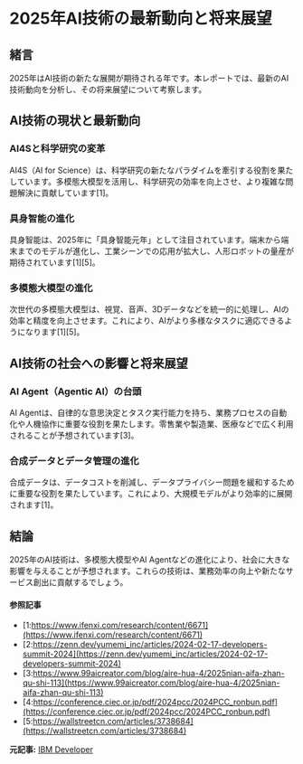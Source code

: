 # 2025年AI技術の最新動向と将来展望

## 緒言

2025年はAI技術の新たな展開が期待される年です。本レポートでは、最新のAI技術動向を分析し、その将来展望について考察します。

## AI技術の現状と最新動向

### AI4Sと科学研究の変革

AI4S（AI for Science）は、科学研究の新たなパラダイムを牽引する役割を果たしています。多模態大模型を活用し、科学研究の効率を向上させ、より複雑な問題解決に貢献しています[1]。

### 具身智能の進化

具身智能は、2025年に「具身智能元年」として注目されています。端末から端末までのモデルが進化し、工業シーンでの応用が拡大し、人形ロボットの量産が期待されています[1][5]。

### 多模態大模型の進化

次世代の多模態大模型は、視覚、音声、3Dデータなどを統一的に処理し、AIの効率と精度を向上させます。これにより、AIがより多様なタスクに適応できるようになります[1][5]。

## AI技術の社会への影響と将来展望

### AI Agent（Agentic AI）の台頭

AI Agentは、自律的な意思決定とタスク実行能力を持ち、業務プロセスの自動化や人機協作に重要な役割を果たします。零售業や製造業、医療などで広く利用されることが予想されています[3]。

### 合成データとデータ管理の進化

合成データは、データコストを削減し、データプライバシー問題を緩和するために重要な役割を果たしています。これにより、大規模モデルがより効率的に展開されます[1]。

## 結論

2025年のAI技術は、多模態大模型やAI Agentなどの進化により、社会に大きな影響を与えることが予想されます。これらの技術は、業務効率の向上や新たなサービス創出に貢献するでしょう。

#### 参照記事
- [1:https://www.ifenxi.com/research/content/6671](https://www.ifenxi.com/research/content/6671)
- [2:https://zenn.dev/yumemi_inc/articles/2024-02-17-developers-summit-2024](https://zenn.dev/yumemi_inc/articles/2024-02-17-developers-summit-2024)
- [3:https://www.99aicreator.com/blog/aire-hua-4/2025nian-aifa-zhan-qu-shi-113](https://www.99aicreator.com/blog/aire-hua-4/2025nian-aifa-zhan-qu-shi-113)
- [4:https://conference.ciec.or.jp/pdf/2024pcc/2024PCC_ronbun.pdf](https://conference.ciec.or.jp/pdf/2024pcc/2024PCC_ronbun.pdf)
- [5:https://wallstreetcn.com/articles/3738684](https://wallstreetcn.com/articles/3738684)


**元記事:** [IBM Developer](https://developer.ibm.com/events/generative-ai-hackathon-with-ibm-granite/)